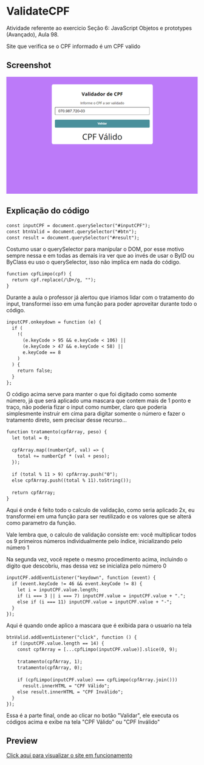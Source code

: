 # ValidateCPF

<p>Atividade referente ao exercicio Seção 6: JavaScript Objetos e prototypes (Avançado), Aula 98.</p>
<p>Site que verifica se o CPF informado é um CPF valido</p>

## Screenshot

<img src="./assets/img/screenshot.png">

## Explicação do código

```
const inputCPF = document.querySelector("#inputCPF");
const btnValid = document.querySelector("#btn");
const result = document.querySelector("#result");
```

<p>Costumo usar o querySelector para manipular o DOM, por esse motivo sempre nessa e em todas as demais ira ver que ao invés de usar o ByID ou ByClass eu uso o querySelector, isso não implica em nada do código.</p>

```
function cpfLimpo(cpf) {
  return cpf.replace(/\D+/g, "");
}
```

<p>Durante a aula o professor já alertou que iriamos lidar com o tratamento do input, transformei isso em uma função para poder aproveitar durante todo o código.</p>

```
inputCPF.onkeydown = function (e) {
  if (
    !(
      (e.keyCode > 95 && e.keyCode < 106) ||
      (e.keyCode > 47 && e.keyCode < 58) ||
      e.keyCode == 8
    )
  ) {
    return false;
  }
};
```

<p>O código acima serve para manter o que foi digitado como somente número, já que será aplicado uma mascara que contem mais de 1 ponto e traço, não poderia fizar o input como number, claro que poderia simplesmente instruir em cima para digitar somente o número e fazer o tratamento direto, sem precisar desse recurso...</p>

```
function tratamento(cpfArray, peso) {
  let total = 0;

  cpfArray.map((numberCpf, val) => {
    total += numberCpf * (val + peso);
  });

  if (total % 11 > 9) cpfArray.push("0");
  else cpfArray.push((total % 11).toString());

  return cpfArray;
}
```

<p>Aqui é onde é feito todo o calculo de validação, como seria aplicado 2x, eu transformei em uma função para ser reutilizado e os valores que se alterá como parametro da função.</p>
<p>Vale lembra que, o calculo de validação consiste em: você multiplicar todos os 9 primeiros números individualmente pelo índice, inicializando pelo número 1</p>
<p>Na segunda vez, você repete o mesmo procedimento acima, incluindo o digito que descobriu, mas dessa vez se inicializa pelo número 0</p>

```
inputCPF.addEventListener("keydown", function (event) {
  if (event.keyCode != 46 && event.keyCode != 8) {
    let i = inputCPF.value.length;
    if (i === 3 || i === 7) inputCPF.value = inputCPF.value + ".";
    else if (i === 11) inputCPF.value = inputCPF.value + "-";
  }
});
```

<p>Aqui é quando onde aplico a mascara que é exibida para o usuario na tela</p>

```
btnValid.addEventListener("click", function () {
  if (inputCPF.value.length == 14) {
    const cpfArray = [...cpfLimpo(inputCPF.value)].slice(0, 9);

    tratamento(cpfArray, 1);
    tratamento(cpfArray, 0);

    if (cpfLimpo(inputCPF.value) === cpfLimpo(cpfArray.join()))
      result.innerHTML = "CPF Válido";
    else result.innerHTML = "CPF Inválido";
  }
});
```

<p>Essa é a parte final, onde ao clicar no botão "Validar", ele executa os códigos acima e exibe na tela "CPF Válido" ou "CPF Inválido"</p>

## Preview

<a href="https://isherlott.github.io/ValidateCPF/">Click aqui para visualizar o site em funcionamento</a>
